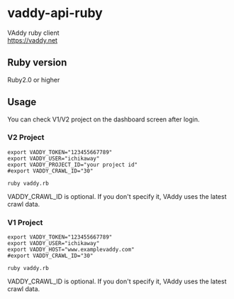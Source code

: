 
vaddy-api-ruby
==============

VAddy ruby client  
https://vaddy.net

## Ruby version

Ruby2.0 or higher  


## Usage

You can check V1/V2 project on the dashboard screen after login.  

### V2 Project
```
export VADDY_TOKEN="123455667789"  
export VADDY_USER="ichikaway"  
export VADDY_PROJECT_ID="your project id"
#export VADDY_CRAWL_ID="30"  

ruby vaddy.rb
```

VADDY_CRAWL_ID is optional. If you don't specify it, VAddy uses the latest crawl data.


### V1 Project
```
export VADDY_TOKEN="123455667789"  
export VADDY_USER="ichikaway"  
export VADDY_HOST="www.examplevaddy.com"
#export VADDY_CRAWL_ID="30"  

ruby vaddy.rb
```

VADDY_CRAWL_ID is optional. If you don't specify it, VAddy uses the latest crawl data.
